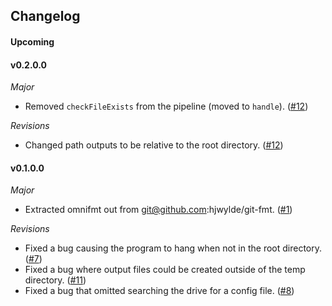 ## Changelog

#### Upcoming

#### v0.2.0.0

*Major*
* Removed `checkFileExists` from the pipeline (moved to `handle`). ([#12](https://github.com/hjwylde/omnifmt/issues/12))

*Revisions*
* Changed path outputs to be relative to the root directory. ([#12](https://github.com/hjwylde/omnifmt/issues/12))

#### v0.1.0.0

*Major*
* Extracted omnifmt out from git@github.com:hjwylde/git-fmt. ([#1](https://github.com/hjwylde/omnifmt/issues/1))

*Revisions*
* Fixed a bug causing the program to hang when not in the root directory. ([#7](https://github.com/hjwylde/omnifmt/issues/7))
* Fixed a bug where output files could be created outside of the temp directory. ([#11](https://github.com/hjwylde/omnifmt/issues/11))
* Fixed a bug that omitted searching the drive for a config file. ([#8](https://github.com/hjwylde/omnifmt/issues/8))

